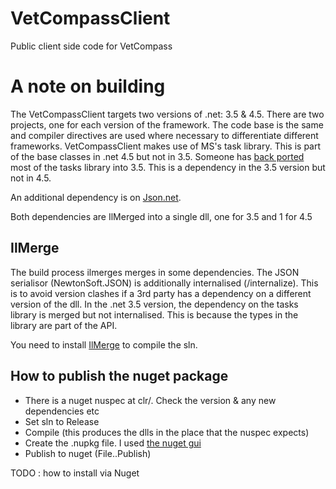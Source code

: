 # VetCompassClient
Public client side code for VetCompass

# A note on building

The VetCompassClient targets two versions of .net: 3.5 & 4.5.  There are two projects, one for each version of the framework.  The code base is the same and compiler directives are used where necessary to differentiate different frameworks.  VetCompassClient makes use of MS's task library.  This is part of the base classes in .net 4.5 but not in 3.5.  Someone has [back ported](https://www.nuget.org/packages/TaskParallelLibrary/) most of the tasks library into 3.5.  This is a dependency in the 3.5 version but not in 4.5.

An additional dependency is on [Json.net](http://www.newtonsoft.com/json).  

Both dependencies are IlMerged into a single dll, one for 3.5 and 1 for 4.5

## IlMerge

The build process ilmerges merges in some dependencies.  The JSON serialisor (NewtonSoft.JSON) is additionally internalised (/internalize).  This is to avoid version clashes if a 3rd party has a dependency on a different version of the dll. In the .net 3.5 version, the dependency on the tasks library is merged but not internalised.  This is because the types in the library are part of the API.

You need to install [IlMerge](http://www.microsoft.com/en-gb/download/details.aspx?id=17630) to compile the sln.

## How to publish the nuget package 

* There is a nuget nuspec at clr/. Check the version & any new dependencies etc
* Set sln to Release
* Compile (this produces the dlls in the place that the nuspec expects)
* Create the .nupkg file. I used [the nuget gui](https://docs.nuget.org/create/using-a-gui-to-build-packages#nuget-package-explorer---gui-tool-for-building-packages)
* Publish to nuget (File..Publish)

TODO : how to install via Nuget 